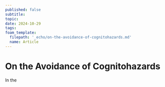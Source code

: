 ```yaml
---
published: false
subtitle:
topic:
date: 2024-10-29
tags:
foam_template:
  filepath: '_echo/on-the-avoidance-of-cognitohazards.md'
  name: Article
---
```


# On the Avoidance of Cognitohazards

In the